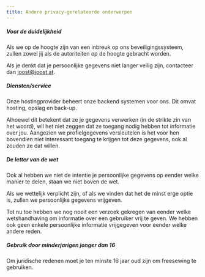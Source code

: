 ```yaml
---
title: Andere privacy-gerelateerde onderwerpen
---
```


##### Voor de duidelijkheid

Als we op de hoogte zijn van een inbreuk op ons beveiligingssysteem, zullen zowel jij als de autoriteiten op de hoogte gebracht worden.

Als je denkt dat je persoonlijke gegevens niet langer veilig zijn, contacteer dan joost@joost.at.

##### Diensten/service

Onze hostingprovider beheert onze backend systemen voor ons. Dit omvat hosting, opslag en back-up.

Alhoewel dit betekent dat ze je gegevens verwerken (in de strikte zin van het woord), wil het niet zeggen dat ze toegang nodig hebben tot informatie over jou. Aangezien we profielgegevens versleutelen is het voor hen bovendien niet interessant toegang te krijgen tot deze gegevens, ook al zouden ze dat willen.

##### De letter van de wet

Ook al hebben we niet de intentie je persoonlijke gegevens op eender welke manier te delen, staan we niet boven de wet.

Als we wettelijk verplicht zijn, of als we vinden dat het de minst erge optie is, zullen we persoonlijke gegevens vrijgeven.

Tot nu toe hebben we nog nooit een verzoek gekregen van eender welke wetshandhaving om informatie over een gebruiker vrij te geven. We hebben ook geen enkele persoonlijke informatie vrijgegeven voor eender welke andere reden.

##### Gebruik door minderjarigen jonger dan 16

Om juridische redenen moet je ten minste 16 jaar oud zijn om freesewing te gebruiken.
